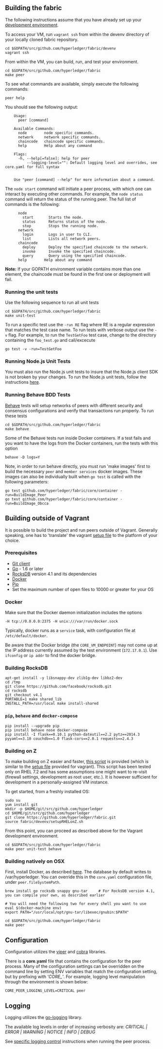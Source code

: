 ## Building the fabric

The following instructions assume that you have already set up your [development environment](devenv.md).

To access your VM, run `vagrant ssh` from within the devenv directory of your locally cloned fabric repository.

```
cd $GOPATH/src/github.com/hyperledger/fabric/devenv
vagrant ssh
```

From within the VM, you can build, run, and test your environment.

```
cd $GOPATH/src/github.com/hyperledger/fabric
make peer
```

To see what commands are available, simply execute the following commands:
```
peer help
```

You should see the following output:

```
    Usage:
      peer [command]

    Available Commands:
      node        node specific commands.
      network     network specific commands.
      chaincode   chaincode specific commands.
      help        Help about any command

    Flags:
      -h, --help[=false]: help for peer
          --logging-level="": Default logging level and overrides, see core.yaml for full syntax


    Use "peer [command] --help" for more information about a command.
```

The `node start` command will initiate a peer process, with which one can interact by executing other commands. For example, the `node status` command will return the status of the running peer. The full list of commands is the following:

```
      node
        start       Starts the node.
        status      Returns status of the node.
        stop        Stops the running node.
      network
        login       Logs in user to CLI.
        list        Lists all network peers.
      chaincode
        deploy      Deploy the specified chaincode to the network.
        invoke      Invoke the specified chaincode.
        query       Query using the specified chaincode.
      help        Help about any command
```

**Note:** If your GOPATH environment variable contains more than one element, the chaincode must be found in the first one or deployment will fail.

### Running the unit tests

Use the following sequence to run all unit tests

```
cd $GOPATH/src/github.com/hyperledger/fabric
make unit-test
```

To run a specific test use the `-run RE` flag where RE is a regular expression that matches the test case name. To run tests with verbose output use the `-v` flag. For example, to run the `TestGetFoo` test case, change to the directory containing the `foo_test.go` and call/excecute

```
go test -v -run=TestGetFoo
```

### Running Node.js Unit Tests

You must also run the Node.js unit tests to insure that the Node.js client SDK is not broken by your changes. To run the Node.js unit tests, follow the instructions [here](https://github.com/hyperledger/fabric/tree/master/sdk/node#unit-tests).

### Running Behave BDD Tests
[Behave](http://pythonhosted.org/behave/) tests will setup networks of peers with different security and consensus configurations and verify that transactions run properly. To run these tests

```
cd $GOPATH/src/github.com/hyperledger/fabric
make behave
```
Some of the Behave tests run inside Docker containers. If a test fails and you want to have the logs from the Docker containers, run the tests with this option
```
behave -D logs=Y
```

Note, in order to run behave directly, you must run 'make images' first to build the necessary `peer` and `member services` docker images. These images can also be individually built when `go test` is called with the following parameters:

```
go test github.com/hyperledger/fabric/core/container -run=BuildImage_Peer
go test github.com/hyperledger/fabric/core/container -run=BuildImage_Obcca
```

## Building outside of Vagrant
It is possible to build the project and run peers outside of Vagrant. Generally speaking, one has to 'translate' the vagrant [setup file](https://github.com/hyperledger/fabric/blob/master/devenv/setup.sh) to the platform of your choice.

### Prerequisites
* [Git client](https://git-scm.com/downloads)
* [Go](https://golang.org/) - 1.6 or later
* [RocksDB](https://github.com/facebook/rocksdb/blob/master/INSTALL.md) version 4.1 and its dependencies
* [Docker](https://docs.docker.com/engine/installation/)
* [Pip](https://pip.pypa.io/en/stable/installing/)
* Set the maximum number of open files to 10000 or greater for your OS

### Docker
Make sure that the Docker daemon initialization includes the options
```
-H tcp://0.0.0.0:2375 -H unix:///var/run/docker.sock
```

Typically, docker runs as a `service` task, with configuration file at `/etc/default/docker`.

Be aware that the Docker bridge (the `CORE_VM_ENDPOINT`) may not come
up at the IP address currently assumed by the test environment
(`172.17.0.1`). Use `ifconfig` or `ip addr` to find the docker bridge.

### Building RocksDB
```
apt-get install -y libsnappy-dev zlib1g-dev libbz2-dev
cd /tmp
git clone https://github.com/facebook/rocksdb.git
cd rocksdb
git checkout v4.1
PORTABLE=1 make shared_lib
INSTALL_PATH=/usr/local make install-shared
```

### `pip`, `behave` and `docker-compose`
```
pip install --upgrade pip
pip install behave nose docker-compose
pip install -I flask==0.10.1 python-dateutil==2.2 pytz==2014.3 pyyaml==3.10 couchdb==1.0 flask-cors==2.0.1 requests==2.4.3
```

### Building on Z
To make building on Z easier and faster, [this script](https://github.com/hyperledger/fabric/tree/master/devenv/setupRHELonZ.sh) is provided (which is similar to the [setup file](https://github.com/hyperledger/fabric/blob/master/devenv/setup.sh) provided for vagrant). This script has been tested only on RHEL 7.2 and has some assumptions one might want to re-visit (firewall settings, development as root user, etc.). It is however sufficient for development in a personally-assigned VM instance.

To get started, from a freshly installed OS:
```
sudo su
yum install git
mkdir -p $HOME/git/src/github.com/hyperledger
cd $HOME/git/src/github.com/hyperledger
git clone https://github.com/hyperledger/fabric.git
source fabric/devenv/setupRHELonZ.sh
```
From this point, you can proceed as described above for the Vagrant development environment.

```
cd $GOPATH/src/github.com/hyperledger/fabric
make peer unit-test behave
```

### Building natively on OSX
First, install Docker, as described [here](https://docs.docker.com/engine/installation/mac/).
The database by default writes to /var/hyperledger. You can override this in the `core.yaml` configuration file, under `peer.fileSystemPath`.

```
brew install go rocksdb snappy gnu-tar     # For RocksDB version 4.1, you can compile your own, as described earlier

# You will need the following two for every shell you want to use
eval $(docker-machine env)
export PATH="/usr/local/opt/gnu-tar/libexec/gnubin:$PATH"

cd $GOPATH/src/github.com/hyperledger/fabric
make peer
```

## Configuration

Configuration utilizes the [viper](https://github.com/spf13/viper) and [cobra](https://github.com/spf13/cobra) libraries.

There is a **core.yaml** file that contains the configuration for the peer process. Many of the configuration settings can be overridden on the command line by setting ENV variables that match the configuration setting, but by prefixing with *'CORE_'*. For example, logging level manipulation through the environment is shown below:

    CORE_PEER_LOGGING_LEVEL=CRITICAL peer

## Logging

Logging utilizes the [go-logging](https://github.com/op/go-logging) library.  

The available log levels in order of increasing verbosity are: *CRITICAL | ERROR | WARNING | NOTICE | INFO | DEBUG*

See [specific logging control](logging-control.md) instructions when running the peer process.
